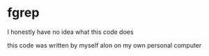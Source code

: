 # fgrep
I honestly have no idea what this code does

this code was written by myself alon on my own personal computer
